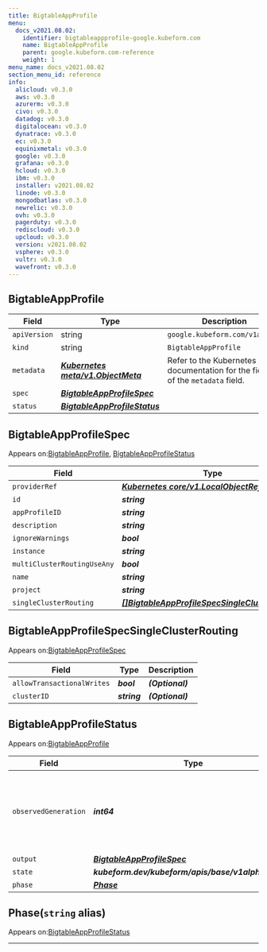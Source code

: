 ```yaml
---
title: BigtableAppProfile
menu:
  docs_v2021.08.02:
    identifier: bigtableappprofile-google.kubeform.com
    name: BigtableAppProfile
    parent: google.kubeform.com-reference
    weight: 1
menu_name: docs_v2021.08.02
section_menu_id: reference
info:
  alicloud: v0.3.0
  aws: v0.3.0
  azurerm: v0.3.0
  civo: v0.3.0
  datadog: v0.3.0
  digitalocean: v0.3.0
  dynatrace: v0.3.0
  ec: v0.3.0
  equinixmetal: v0.3.0
  google: v0.3.0
  grafana: v0.3.0
  hcloud: v0.3.0
  ibm: v0.3.0
  installer: v2021.08.02
  linode: v0.3.0
  mongodbatlas: v0.3.0
  newrelic: v0.3.0
  ovh: v0.3.0
  pagerduty: v0.3.0
  rediscloud: v0.3.0
  upcloud: v0.3.0
  version: v2021.08.02
  vsphere: v0.3.0
  vultr: v0.3.0
  wavefront: v0.3.0
---
```


## BigtableAppProfile
| Field | Type | Description |
| ------ | ----- | ----------- |
| `apiVersion` | string | `google.kubeform.com/v1alpha1` |
|    `kind` | string | `BigtableAppProfile` |
| `metadata` | ***[Kubernetes meta/v1.ObjectMeta](https://v1-18.docs.kubernetes.io/docs/reference/generated/kubernetes-api/v1.18/#objectmeta-v1-meta)***|Refer to the Kubernetes API documentation for the fields of the `metadata` field.|
| `spec` | ***[BigtableAppProfileSpec](#bigtableappprofilespec)***||
| `status` | ***[BigtableAppProfileStatus](#bigtableappprofilestatus)***||
## BigtableAppProfileSpec

Appears on:[BigtableAppProfile](#bigtableappprofile), [BigtableAppProfileStatus](#bigtableappprofilestatus)

| Field | Type | Description |
| ------ | ----- | ----------- |
| `providerRef` | ***[Kubernetes core/v1.LocalObjectReference](https://v1-18.docs.kubernetes.io/docs/reference/generated/kubernetes-api/v1.18/#localobjectreference-v1-core)***||
| `id` | ***string***||
| `appProfileID` | ***string***||
| `description` | ***string***| ***(Optional)*** |
| `ignoreWarnings` | ***bool***| ***(Optional)*** |
| `instance` | ***string***| ***(Optional)*** |
| `multiClusterRoutingUseAny` | ***bool***| ***(Optional)*** |
| `name` | ***string***| ***(Optional)*** |
| `project` | ***string***| ***(Optional)*** |
| `singleClusterRouting` | ***[[]BigtableAppProfileSpecSingleClusterRouting](#bigtableappprofilespecsingleclusterrouting)***| ***(Optional)*** |
## BigtableAppProfileSpecSingleClusterRouting

Appears on:[BigtableAppProfileSpec](#bigtableappprofilespec)

| Field | Type | Description |
| ------ | ----- | ----------- |
| `allowTransactionalWrites` | ***bool***| ***(Optional)*** |
| `clusterID` | ***string***| ***(Optional)*** |
## BigtableAppProfileStatus

Appears on:[BigtableAppProfile](#bigtableappprofile)

| Field | Type | Description |
| ------ | ----- | ----------- |
| `observedGeneration` | ***int64***| ***(Optional)*** Resource generation, which is updated on mutation by the API Server.|
| `output` | ***[BigtableAppProfileSpec](#bigtableappprofilespec)***| ***(Optional)*** |
| `state` | ***kubeform.dev/kubeform/apis/base/v1alpha1.State***| ***(Optional)*** |
| `phase` | ***[Phase](#phase)***| ***(Optional)*** |
## Phase(`string` alias)

Appears on:[BigtableAppProfileStatus](#bigtableappprofilestatus)

---
